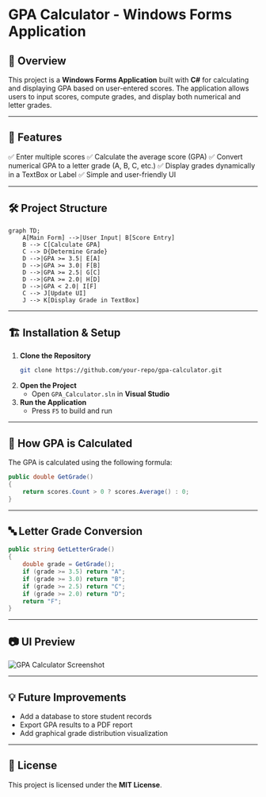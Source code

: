 # GPA Calculator - Windows Forms Application

## 📌 Overview
This project is a **Windows Forms Application** built with **C#** for calculating and displaying GPA based on user-entered scores. The application allows users to input scores, compute grades, and display both numerical and letter grades.

---

## 🎯 Features
✅ Enter multiple scores
✅ Calculate the average score (GPA)
✅ Convert numerical GPA to a letter grade (A, B, C, etc.)
✅ Display grades dynamically in a TextBox or Label
✅ Simple and user-friendly UI

---

## 🛠️ Project Structure
```mermaid
graph TD;
    A[Main Form] -->|User Input| B[Score Entry]
    B --> C[Calculate GPA]
    C --> D{Determine Grade}
    D -->|GPA >= 3.5| E[A]
    D -->|GPA >= 3.0| F[B]
    D -->|GPA >= 2.5| G[C]
    D -->|GPA >= 2.0| H[D]
    D -->|GPA < 2.0| I[F]
    C --> J[Update UI]
    J --> K[Display Grade in TextBox]
```

---

## 🏗️ Installation & Setup
1. **Clone the Repository**
   ```sh
   git clone https://github.com/your-repo/gpa-calculator.git
   ```
2. **Open the Project**
   - Open `GPA_Calculator.sln` in **Visual Studio**
3. **Run the Application**
   - Press `F5` to build and run

---

## 🔢 How GPA is Calculated
The GPA is calculated using the following formula:
```csharp
public double GetGrade()
{
    return scores.Count > 0 ? scores.Average() : 0;
}
```

---

## 🔤 Letter Grade Conversion
```csharp
public string GetLetterGrade()
{
    double grade = GetGrade();
    if (grade >= 3.5) return "A";
    if (grade >= 3.0) return "B";
    if (grade >= 2.5) return "C";
    if (grade >= 2.0) return "D";
    return "F";
}
```

---

## 📷 UI Preview
![GPA Calculator Screenshot](screenshot.png)

---

## 💡 Future Improvements
- Add a database to store student records
- Export GPA results to a PDF report
- Add graphical grade distribution visualization

---

## 📝 License
This project is licensed under the **MIT License**.
